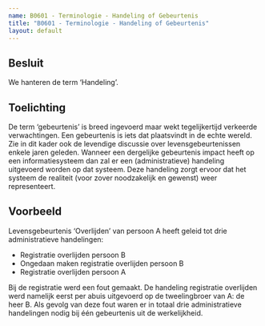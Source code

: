 ```yaml
---
name: B0601 - Terminologie - Handeling of Gebeurtenis
title: "B0601 - Terminologie - Handeling of Gebeurtenis"
layout: default
---
```


## Besluit
We hanteren de term ‘Handeling’.

## Toelichting
De term ‘gebeurtenis’ is breed ingevoerd maar wekt tegelijkertijd verkeerde verwachtingen. Een gebeurtenis is iets dat plaatsvindt in de echte wereld. Zie in dit kader ook de levendige discussie over levensgebeurtenissen enkele jaren geleden. Wanneer een dergelijke gebeurtenis impact heeft op een informatiesysteem dan zal er een (administratieve) handeling uitgevoerd worden op dat systeem. Deze handeling zorgt ervoor dat het systeem de realiteit (voor zover noodzakelijk en gewenst) weer representeert.

## Voorbeeld
Levensgebeurtenis ‘Overlijden’ van persoon A heeft geleid tot drie administratieve handelingen:
-	Registratie overlijden persoon B
-	Ongedaan maken registratie overlijden persoon B
-	Registratie overlijden persoon A

Bij de registratie werd een fout gemaakt. De handeling registratie overlijden werd namelijk eerst per abuis uitgevoerd op de tweelingbroer van A: de heer B. Als gevolg van deze fout waren er in totaal drie administratieve handelingen nodig bij één gebeurtenis uit de werkelijkheid.

